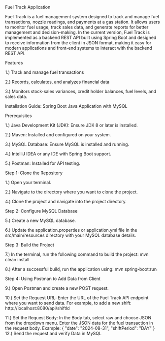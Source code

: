Fuel Track Application


Fuel Track is a fuel management system designed to track and manage fuel transactions, nozzle readings, and payments at a gas station. It allows users to monitor fuel usage, track sales data, and generate reports for better management and decision-making. In the current version, Fuel Track is implemented as a backend REST API built using Spring Boot and designed to receive information from the client in JSON format, making it easy for modern applications and front-end systems to interact with the backend REST API.

Features

1.) Track and manage fuel transactions

2.) Records, calculates, and analyzes financial data

3.) Monitors stock-sales variances, credit holder balances, fuel levels, and sales data.


Installation Guide: Spring Boot Java Application with MySQL

Prerequisites

1.) Java Development Kit (JDK): Ensure JDK 8 or later is installed.

2.) Maven: Installed and configured on your system.

3.) MySQL Database: Ensure MySQL is installed and running.

4.) IntelliJ IDEA or any IDE with Spring Boot support.

5.) Postman: Installed for API testing.


Step 1: Clone the Repository

1.) Open your terminal.

2.) Navigate to the directory where you want to clone the project.

4.) Clone the project and navigate into the project directory.


Step 2: Configure MySQL Database

5.) Create a new MySQL database.

6.) Update the application.properties or application.yml file in the src/main/resources directory with your MySQL database details.


Step 3: Build the Project

7.) In the terminal, run the following command to build the project: mvn clean install

8.) After a successful build, run the application using: mvn spring-boot:run


Step 4: Using Postman to Add Data from Client

9.) Open Postman and create a new POST request.

10.) Set the Request URL: Enter the URL of the Fuel Track API endpoint where you want to send data. For example, to add a new shift: http://localhost:8080/api/shiftId

11.) Set the Request Body: In the Body tab, select raw and choose JSON from the dropdown menu. Enter the JSON data for the fuel transaction in the request body. Example:
      { "date": "2024-08-31", 
        "shiftPeriod": "DAY"
      }
12.) Send the request and verify Data in MySQL

